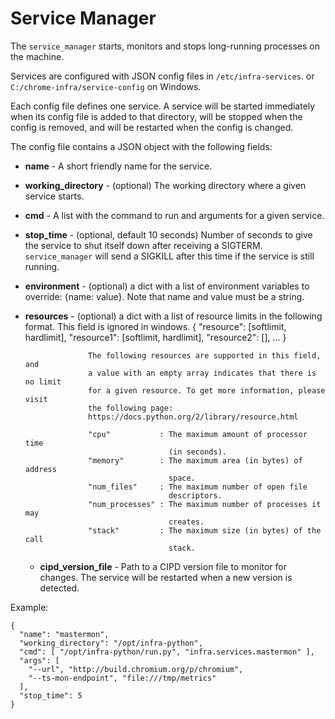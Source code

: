 # Service Manager

The `service_manager` starts, monitors and stops long-running processes on the
machine.

Services are configured with JSON config files in `/etc/infra-services`.
or `C:/chrome-infra/service-config` on Windows.

Each config file defines one service.  A service will be started immediately
when its config file is added to that directory, will be stopped when the config
is removed, and will be restarted when the config is changed.

The config file contains a JSON object with the following fields:

* __name__              - A short friendly name for the service.
* __working_directory__ - (optional) The working directory where a given
                          service starts.
* __cmd__               - A list with the command to run and arguments for
                          a given service.
* __stop\_time__  - (optional, default 10 seconds) Number of seconds to give the
                   service to shut itself down after receiving a SIGTERM.
                   `service_manager` will send a SIGKILL after this time if the
                   service is still running.
* __environment__ - (optional) a dict with a list of environment variables to
                    override: {name: value}. Note that name and value must be a
                    string.
* __resources__   - (optional) a dict with a list of resource limits in the
                    following format. This field is ignored in windows.
                    {
                      "resource": [softlimit, hardlimit],
                      "resource1": [softlimit, hardlimit],
                      "resource2": [],
                      ...
                    }

                    The following resources are supported in this field, and
                    a value with an empty array indicates that there is no limit
                    for a given resource. To get more information, please visit
                    the following page:
                    https://docs.python.org/2/library/resource.html

                    "cpu"           : The maximum amount of processor time
                                      (in seconds).
                    "memory"        : The maximum area (in bytes) of address
                                      space.
                    "num_files"     : The maximum number of open file
                                      descriptors.
                    "num_processes" : The maximum number of processes it may
                                      creates.
                    "stack"         : The maximum size (in bytes) of the call
                                      stack.
  * __cipd_version_file__ - Path to a CIPD version file to monitor for changes.
                            The service will be restarted when a new version is
                            detected.

Example:

    {
      "name": "mastermon",
      "working_directory": "/opt/infra-python",
      "cmd": [ "/opt/infra-python/run.py", "infra.services.mastermon" ],
      "args": [
        "--url", "http://build.chromium.org/p/chromium",
        "--ts-mon-endpoint", "file:///tmp/metrics"
      ],
      "stop_time": 5
    }


